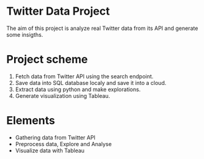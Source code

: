 # Twitter Data Project

The aim of this project is analyze real Twitter data from its API and generate some insigths.

# Project scheme

1. Fetch data from Twitter API using the search endpoint.
2. Save data into SQL database localy and save it into a cloud.
3. Extract data using python and make explorations.
4. Generate visualization using Tableau.

# Elements

- Gathering data from Twitter API
- Preprocess data, Explore and Analyse
- Visualize data with Tableau